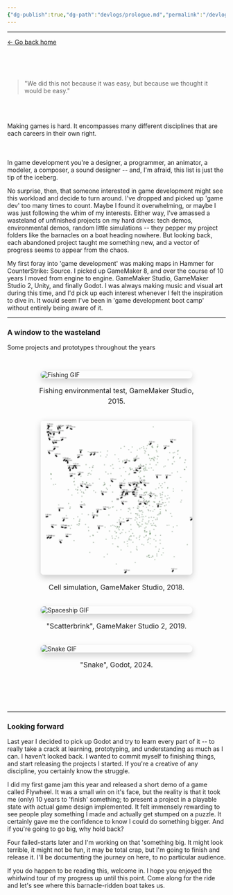 ```yaml
---
{"dg-publish":true,"dg-path":"devlogs/prologue.md","permalink":"/devlogs/prologue/","dgHomeLink":true,"dgShowBacklinks":true,"dgShowInlineTitle":true,"dgShowFileTree":true,"dgEnableSearch":true,"dgShowToc":true,"dgLinkPreview":true,"dgShowTags":true,"noteIcon":""}
---
```


---
<a href="/" target="_self">← Go back home</a>
<div style="height: 50px;"></div>

<blockquote>
"We did this not because it was easy, but because we thought it would be easy."
</blockquote>
<div style="height: 50px;"></div>
Making games is hard.  It encompasses many different disciplines that are each careers in their own right.
<div style="height: 50px;"></div>
In game development you're a designer, a programmer, an animator, a modeler, a composer, a sound designer -- and, I'm afraid, this list is just the tip of the iceberg. 

No surprise, then, that someone interested in game development might see this workload and decide to turn around. I've dropped and picked up 'game dev' too many times to count. Maybe I found it overwhelming, or maybe I was just following the whim of my interests. Either way, I've amassed a wasteland of unfinished projects on my hard drives: tech demos, environmental demos, random little simulations -- they pepper my project folders like the barnacles on a boat heading nowhere. But looking back, each abandoned project taught me something new, and a vector of progress seems to appear from the chaos.

My first foray into 'game development' was making maps in Hammer for CounterStrike: Source. I picked up GameMaker 8, and over the course of 10 years I moved from engine to engine. GameMaker Studio, GameMaker Studio 2, Unity, and finally Godot. I was always making music and visual art during this time, and I'd pick up each interest whenever I felt the inspiration to dive in. It would seem I've been in 'game development boot camp' without entirely being aware of it.

---
### A window to the wasteland
Some projects and prototypes throughout the years
<div style=" display: grid; grid-template-columns: repeat(auto-fit, minmax(300px, 1fr)); gap: 2rem; max-width: 1200px; margin: 0 auto; padding: 2rem 0; "> <!-- Fishing Game --> <div style=" display: flex; flex-direction: column; align-items: center; gap: 1rem; "> <div style=" position: relative; width: 100%; max-width: 350px; border-radius: 8px; overflow: hidden; box-shadow: 0 6px 15px rgba(0,0,0,0.2); transition: transform 0.3s ease; " onmouseover="this.style.transform='scale(1.03)'" onmouseout="this.style.transform='scale(1)'"> <img src="https://github.com/code-baa/nullnxte-digital-garden/blob/main/public/images/fishing.gif?raw=true" alt="Fishing GIF" style="width: 100%; display: block;" /> </div> <p style=" width: 100%; max-width: 380px; margin:0; font-size:1rem; line-height:1.5; text-align: center; "> Fishing environmental test, GameMaker Studio, 2015. </p> </div> <!-- Cell Simulation --> <div style=" display: flex; flex-direction: column; align-items: center; gap: 1rem; "> <div style=" position: relative; width: 100%; max-width: 350px; border-radius: 8px; overflow: hidden; box-shadow: 0 6px 15px rgba(0,0,0,0.2); transition: transform 0.3s ease; " onmouseover="this.style.transform='scale(1.03)'" onmouseout="this.style.transform='scale(1)'"> <img src="https://github.com/code-baa/nullnxte-digital-garden/blob/main/public/images/cell_simulation.gif?raw=true" alt="Cell simulation GIF" style="width: 100%; display: block;" /> </div> <p style=" width: 100%; max-width: 380px; margin:0; font-size:1rem; line-height:1.5; text-align: center; "> Cell simulation, GameMaker Studio, 2018. </p> </div> <!-- Scatterbrink --> <div style=" display: flex; flex-direction: column; align-items: center; gap: 1rem; "> <div style=" position: relative; width: 100%; max-width: 350px; border-radius: 8px; overflow: hidden; box-shadow: 0 6px 15px rgba(0,0,0,0.2); transition: transform 0.3s ease; " onmouseover="this.style.transform='scale(1.03)'" onmouseout="this.style.transform='scale(1)'"> <img src="https://github.com/code-baa/nullnxte-digital-garden/blob/main/public/images/scatterbrink.gif?raw=true" alt="Spaceship GIF" style="width: 100%; display: block;" /> </div> <p style=" width: 100%; max-width: 380px; margin:0; font-size:1rem; line-height:1.5; text-align: center; "> "Scatterbrink", GameMaker Studio 2, 2019. </p> </div> <!-- Snake --> <div style=" display: flex; flex-direction: column; align-items: center; gap: 1rem; "> <div style=" position: relative; width: 100%; max-width: 350px; border-radius: 8px; overflow: hidden; box-shadow: 0 6px 15px rgba(0,0,0,0.2); transition: transform 0.3s ease; " onmouseover="this.style.transform='scale(1.03)'" onmouseout="this.style.transform='scale(1)'"> <img src="https://github.com/code-baa/nullnxte-digital-garden/blob/main/public/images/snake.gif?raw=true" alt="Snake GIF" style="width: 100%; display: block;" /> </div> <p style=" width: 100%; max-width: 380px; margin:0; font-size:1rem; line-height:1.5; text-align: center; "> "Snake", Godot, 2024. </p> </div> </div>
<div style="height: 50px;"></div>

---
### Looking forward
Last year I decided to pick up Godot and try to learn every part of it -- to really take a crack at learning, prototyping, and understanding as much as I can. I haven't looked back. I wanted to commit myself to finishing things, and start releasing the projects I started. If you're a creative of any discipline, you certainly know the struggle. 

I did my first game jam this year and released a short demo of a game called Flywheel. It was a small win on it's face, but the reality is that it took me (only) 10 years to 'finish' something; to present a project in a playable state with actual game design implemented. It felt immensely rewarding to see people play something I made and actually get stumped on a puzzle. It certainly gave me the confidence to know I could do something bigger. And if you're going to go big, why hold back?

Four failed-starts later and I'm working on that 'something big. It might look terrible, it might not be fun, it may be total crap, but I'm going to finish and release it. I'll be documenting the journey on here, to no particular audience. 

If you do happen to be reading this, welcome in. I hope you enjoyed the whirlwind tour of my progress up until this point. Come along for the ride and let's see where this barnacle-ridden boat takes us.

<div style="height: 50px;"></div>



















































